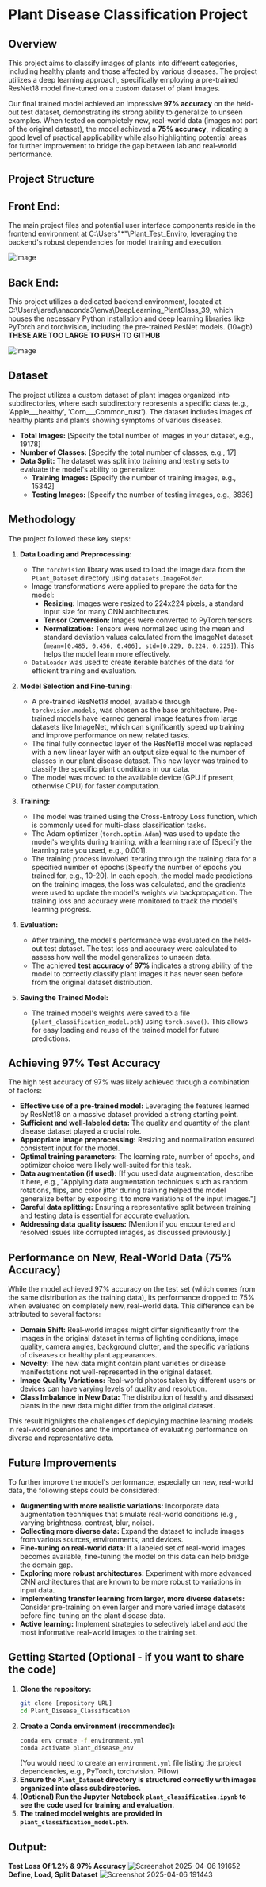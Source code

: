 # Plant Disease Classification Project

## Overview

This project aims to classify images of plants into different categories, including healthy plants and those affected by various diseases. The project utilizes a deep learning approach, specifically employing a pre-trained ResNet18 model fine-tuned on a custom dataset of plant images.

Our final trained model achieved an impressive **97% accuracy** on the held-out test dataset, demonstrating its strong ability to generalize to unseen examples. When tested on completely new, real-world data (images not part of the original dataset), the model achieved a **75% accuracy**, indicating a good level of practical applicability while also highlighting potential areas for further improvement to bridge the gap between lab and real-world performance.

## Project Structure

## Front End:
   
   The main project files and potential user interface components reside in the frontend environment at C:\Users\"*"\Plant_Test_Enviro, leveraging the backend's robust dependencies for model training and execution.

![image](https://github.com/user-attachments/assets/ad3cf2c7-c636-4236-8425-29a86d90a6e5)

## Back End:

This project utilizes a dedicated backend environment, located at C:\Users\jared\anaconda3\envs\DeepLearning_PlantClass_39, which houses the necessary Python installation and deep learning libraries like PyTorch and torchvision, including the pre-trained ResNet models. (10+gb) **THESE ARE TOO LARGE TO PUSH TO GITHUB**

![image](https://github.com/user-attachments/assets/f425f589-a587-4fa2-9d91-fc7647b61d98)

## Dataset

The project utilizes a custom dataset of plant images organized into subdirectories, where each subdirectory represents a specific class (e.g., 'Apple___healthy', 'Corn___Common_rust'). The dataset includes images of healthy plants and plants showing symptoms of various diseases.

* **Total Images:** [Specify the total number of images in your dataset, e.g., 19178]
* **Number of Classes:** [Specify the total number of classes, e.g., 17]
* **Data Split:** The dataset was split into training and testing sets to evaluate the model's ability to generalize:
    * **Training Images:** [Specify the number of training images, e.g., 15342]
    * **Testing Images:** [Specify the number of testing images, e.g., 3836]

## Methodology

The project followed these key steps:

1.  **Data Loading and Preprocessing:**
    * The `torchvision` library was used to load the image data from the `Plant_Dataset` directory using `datasets.ImageFolder`.
    * Image transformations were applied to prepare the data for the model:
        * **Resizing:** Images were resized to 224x224 pixels, a standard input size for many CNN architectures.
        * **Tensor Conversion:** Images were converted to PyTorch tensors.
        * **Normalization:** Tensors were normalized using the mean and standard deviation values calculated from the ImageNet dataset (`mean=[0.485, 0.456, 0.406], std=[0.229, 0.224, 0.225]`). This helps the model learn more effectively.
    * `DataLoader` was used to create iterable batches of the data for efficient training and evaluation.

2.  **Model Selection and Fine-tuning:**
    * A pre-trained ResNet18 model, available through `torchvision.models`, was chosen as the base architecture. Pre-trained models have learned general image features from large datasets like ImageNet, which can significantly speed up training and improve performance on new, related tasks.
    * The final fully connected layer of the ResNet18 model was replaced with a new linear layer with an output size equal to the number of classes in our plant disease dataset. This new layer was trained to classify the specific plant conditions in our data.
    * The model was moved to the available device (GPU if present, otherwise CPU) for faster computation.

3.  **Training:**
    * The model was trained using the Cross-Entropy Loss function, which is commonly used for multi-class classification tasks.
    * The Adam optimizer (`torch.optim.Adam`) was used to update the model's weights during training, with a learning rate of [Specify the learning rate you used, e.g., 0.001].
    * The training process involved iterating through the training data for a specified number of epochs [Specify the number of epochs you trained for, e.g., 10-20]. In each epoch, the model made predictions on the training images, the loss was calculated, and the gradients were used to update the model's weights via backpropagation. The training loss and accuracy were monitored to track the model's learning progress.

4.  **Evaluation:**
    * After training, the model's performance was evaluated on the held-out test dataset. The test loss and accuracy were calculated to assess how well the model generalizes to unseen data.
    * The achieved **test accuracy of 97%** indicates a strong ability of the model to correctly classify plant images it has never seen before from the original dataset distribution.

5.  **Saving the Trained Model:**
    * The trained model's weights were saved to a file (`plant_classification_model.pth`) using `torch.save()`. This allows for easy loading and reuse of the trained model for future predictions.

## Achieving 97% Test Accuracy

The high test accuracy of 97% was likely achieved through a combination of factors:

* **Effective use of a pre-trained model:** Leveraging the features learned by ResNet18 on a massive dataset provided a strong starting point.
* **Sufficient and well-labeled data:** The quality and quantity of the plant disease dataset played a crucial role.
* **Appropriate image preprocessing:** Resizing and normalization ensured consistent input for the model.
* **Optimal training parameters:** The learning rate, number of epochs, and optimizer choice were likely well-suited for this task.
* **Data augmentation (if used):** [If you used data augmentation, describe it here, e.g., "Applying data augmentation techniques such as random rotations, flips, and color jitter during training helped the model generalize better by exposing it to more variations of the input images."]
* **Careful data splitting:** Ensuring a representative split between training and testing data is essential for accurate evaluation.
* **Addressing data quality issues:** [Mention if you encountered and resolved issues like corrupted images, as discussed previously.]

## Performance on New, Real-World Data (75% Accuracy)

While the model achieved 97% accuracy on the test set (which comes from the same distribution as the training data), its performance dropped to 75% when evaluated on completely new, real-world data. This difference can be attributed to several factors:

* **Domain Shift:** Real-world images might differ significantly from the images in the original dataset in terms of lighting conditions, image quality, camera angles, background clutter, and the specific variations of diseases or healthy plant appearances.
* **Novelty:** The new data might contain plant varieties or disease manifestations not well-represented in the original dataset.
* **Image Quality Variations:** Real-world photos taken by different users or devices can have varying levels of quality and resolution.
* **Class Imbalance in New Data:** The distribution of healthy and diseased plants in the new data might differ from the original dataset.

This result highlights the challenges of deploying machine learning models in real-world scenarios and the importance of evaluating performance on diverse and representative data.

## Future Improvements

To further improve the model's performance, especially on new, real-world data, the following steps could be considered:

* **Augmenting with more realistic variations:** Incorporate data augmentation techniques that simulate real-world conditions (e.g., varying brightness, contrast, blur, noise).
* **Collecting more diverse data:** Expand the dataset to include images from various sources, environments, and devices.
* **Fine-tuning on real-world data:** If a labeled set of real-world images becomes available, fine-tuning the model on this data can help bridge the domain gap.
* **Exploring more robust architectures:** Experiment with more advanced CNN architectures that are known to be more robust to variations in input data.
* **Implementing transfer learning from larger, more diverse datasets:** Consider pre-training on even larger and more varied image datasets before fine-tuning on the plant disease data.
* **Active learning:** Implement strategies to selectively label and add the most informative real-world images to the training set.

## Getting Started (Optional - if you want to share the code)

1.  **Clone the repository:**
    ```bash
    git clone [repository URL]
    cd Plant_Disease_Classification
    ```
2.  **Create a Conda environment (recommended):**
    ```bash
    conda env create -f environment.yml
    conda activate plant_disease_env
    ```
    (You would need to create an `environment.yml` file listing the project dependencies, e.g., PyTorch, torchvision, Pillow)
3.  **Ensure the `Plant_Dataset` directory is structured correctly with images organized into class subdirectories.**
4.  **(Optional) Run the Jupyter Notebook `plant_classification.ipynb` to see the code used for training and evaluation.**
5.  **The trained model weights are provided in `plant_classification_model.pth`.**

## Output:
**Test Loss Of 1.2% & 97% Accuracy**
![Screenshot 2025-04-06 191652](https://github.com/user-attachments/assets/85e8d777-2017-4463-b8e5-f5cafd54ea88)
**Define, Load, Split Dataset**
![Screenshot 2025-04-06 191443](https://github.com/user-attachments/assets/30333392-3151-49fe-9327-2a6e6b6b9b65)


